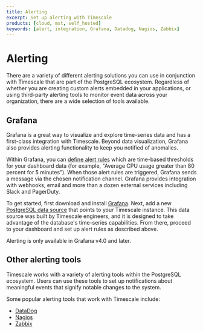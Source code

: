 ```yaml
---
title: Alerting
excerpt: Set up alerting with Timescale
products: [cloud, mst, self_hosted]
keywords: [alert, integration, Grafana, Datadog, Nagios, Zabbix]
---
```


# Alerting

There are a variety of different alerting solutions you can use in conjunction
with Timescale that are part of the PostgreSQL ecosystem. Regardless of
whether you are creating custom alerts embedded in your applications, or using
third-party alerting tools to monitor event data across your organization, there
are a wide selection of tools available.

## Grafana

Grafana is a great way to visualize and explore time-series data and has a
first-class integration with Timescale. Beyond data visualization, Grafana
also provides alerting functionality to keep you notified of anomalies.

Within Grafana, you can [define alert rules][define alert rules] which are
time-based thresholds for your dashboard data (for example, "Average CPU usage
greater than 80 percent for 5 minutes"). When those alert rules are triggered,
Grafana sends a message via the chosen notification channel. Grafana provides
integration with webhooks, email and more than a dozen external services
including Slack and PagerDuty.

To get started, first download and install [Grafana][Grafana-install]. Next, add
a new [PostgreSQL data source][PostgreSQL datasource] that points to your
Timescale instance. This data source was built by Timescale engineers, and
it is designed to take advantage of the database's time-series capabilities.
From there, proceed to your dashboard and set up alert rules as described above.

<Highlight type="warning">
Alerting is only available in Grafana v4.0 and later.
</Highlight>

## Other alerting tools

Timescale works with a variety of alerting tools within the PostgreSQL
ecosystem. Users can use these tools to set up notifications about meaningful
events that signify notable changes to the system.

Some popular alerting tools that work with Timescale include:

*   [DataDog][datadog-install]
*   [Nagios][nagios-install]
*   [Zabbix][zabbix-install]

[Grafana-install]: https://grafana.com/get
[PostgreSQL datasource]: https://grafana.com/docs/features/datasources/postgres/
[datadog-install]: https://docs.datadoghq.com/integrations/postgres/
[define alert rules]: https://grafana.com/docs/alerting/rules/
[nagios-install]: https://www.nagios.com/solutions/postgres-monitoring/
[zabbix-install]: https://www.zabbix.com/documentation/current/en/manual/appendix/install/timescaledb
